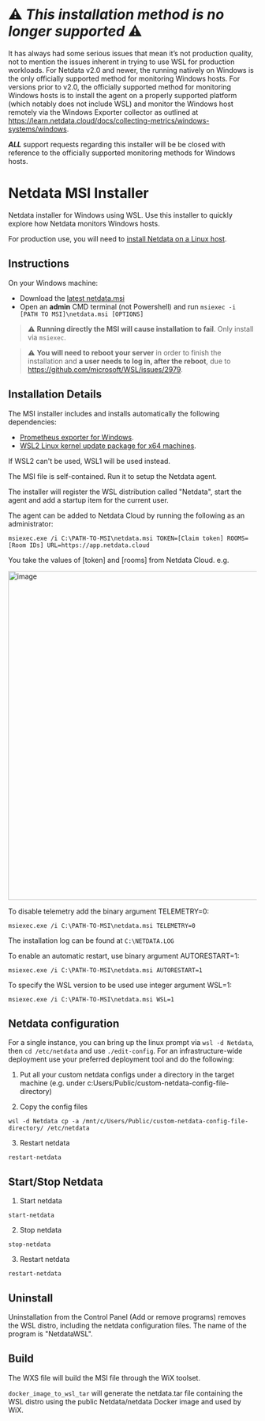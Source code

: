 # :warning: _This installation method is no longer supported_ :warning:

It has always had some serious issues that mean it’s not production quality, not to mention the issues inherent in trying to use WSL for production workloads. For Netdata v2.0 and newer, the running natively on Windows is the only officially supported method for monitoring Windows hosts. For versions prior to v2.0, the officially supported method for monitoring Windows hosts is to install the agent on a properly supported platform (which notably does not include WSL) and monitor the Windows host remotely via the Windows Exporter collector as outlined at https://learn.netdata.cloud/docs/collecting-metrics/windows-systems/windows.

_**ALL**_ support requests regarding this installer will be be closed with reference to the officially supported monitoring methods for Windows hosts.

# Netdata MSI Installer

Netdata installer for Windows using WSL. Use this installer to quickly explore how Netdata monitors Windows hosts. 

For production use, you will need to [install Netdata on a Linux host]([https://learn.netdata.cloud/docs/agent/collectors/go.d.plugin/modules/wmi#remote-data-collection](https://learn.netdata.cloud/docs/agent/collectors/go.d.plugin/modules/wmi#requirements)). 

## Instructions

On your Windows machine:

- Download the [latest netdata.msi](https://github.com/netdata/msi-installer/releases)
- Open an **admin** CMD terminal (not Powershell) and run `msiexec -i [PATH TO MSI]\netdata.msi [OPTIONS]` 

> :warning: **Running directly the MSI will cause installation to fail**. Only install via `msiexec`.

> :warning: **You will need to reboot your server** in order to finish the installation and **a user needs to log in, after the reboot**, due to https://github.com/microsoft/WSL/issues/2979.


## Installation Details

The MSI installer includes and installs automatically the following dependencies:
- [Prometheus exporter for Windows](https://github.com/prometheus-community/windows_exporter/releases).
- [WSL2 Linux kernel update package for x64 machines](https://wslstorestorage.blob.core.windows.net/wslblob/wsl_update_x64.msi).

If WSL2 can't be used, WSL1 will be used instead. 

The MSI file is self-contained. Run it to setup the Netdata agent. 

The installer will register the WSL distribution called "Netdata", start the agent and add a startup item for the current user.

The agent can be added to Netdata Cloud by running the following as an administrator:

```msiexec.exe /i C:\PATH-TO-MSI\netdata.msi TOKEN=[Claim token] ROOMS=[Room IDs] URL=https://app.netdata.cloud```

You take the values of [token] and [rooms] from Netdata Cloud. e.g.

<img width="665" alt="image" src="https://github.com/netdata/msi-installer/assets/43294513/be6fff1d-49be-4ad3-a6d7-78396fcdce9b">

To disable telemetry add the binary argument TELEMETRY=0:

```msiexec.exe /i C:\PATH-TO-MSI\netdata.msi TELEMETRY=0```

The installation log can be found at `C:\NETDATA.LOG`

To enable an automatic restart, use binary argument AUTORESTART=1:

```msiexec.exe /i C:\PATH-TO-MSI\netdata.msi AUTORESTART=1```

To specify the WSL version to be used use integer argument WSL=1:

```msiexec.exe /i C:\PATH-TO-MSI\netdata.msi WSL=1```

## Netdata configuration

For a single instance, you can bring up the linux prompt via `wsl -d Netdata`, then `cd /etc/netdata` and use `./edit-config`. 
For an infrastructure-wide deployment use your preferred deployment tool and do the following:

1. Put all your custom netdata configs under a directory in the target machine (e.g. under c:Users/Public/custom-netdata-config-file-directory)

2. Copy the config files
```
wsl -d Netdata cp -a /mnt/c/Users/Public/custom-netdata-config-file-directory/ /etc/netdata
```
3. Restart netdata
```
restart-netdata
```

## Start/Stop Netdata

1. Start netdata
```
start-netdata
```
2. Stop netdata
```
stop-netdata
```

3. Restart netdata
```
restart-netdata
```

## Uninstall

Uninstallation from  the Control Panel (Add or remove programs) removes the WSL distro, including the netdata configuration files. The name of the program is "NetdataWSL".

## Build

The WXS file will build the MSI file through the WiX toolset.

`docker_image_to_wsl_tar` will generate the netdata.tar file containing the WSL distro using the public Netdata/netdata Docker image and used by WiX.


